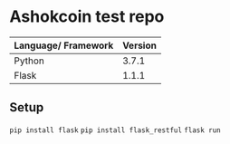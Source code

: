 # Ashokcoin test repo

| Language/ Framework         | Version        |
| --------------------------- | -------------  |
| Python                      | 3.7.1          |
| Flask                       | 1.1.1          |


## Setup

```pip install flask```
```pip install flask_restful```
```flask run```